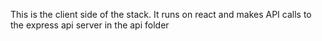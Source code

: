 This is the client side of the stack. It runs on react and makes API calls to the express api server in the api folder
